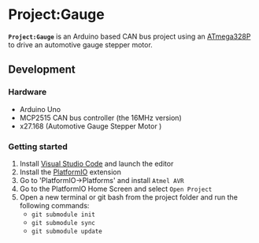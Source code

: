 # __Project:Gauge__

__`Project:Gauge`__ is an Arduino based CAN bus project using an [ATmega328P](https://www.microchip.com/wwwproducts/ATmega328p) to drive an automotive gauge stepper motor.

## __Development__

### __Hardware__

  * Arduino Uno
  * MCP2515 CAN bus controller (the 16MHz version)
  * x27.168 (Automotive Gauge Stepper Motor )

### __Getting started__

1. Install [Visual Studio Code](https://code.visualstudio.com/) and launch the editor
1. Install the [PlatformIO](https://marketplace.visualstudio.com/items?itemName=platformio.platformio-ide) extension
1. Go to 'PlatformIO->Platforms' and install `Atmel AVR`
1. Go to the PlatformIO Home Screen and select `Open Project`
1. Open a new terminal or git bash from the project folder and run the following commands:
    * `git submodule init`
    * `git submodule sync`
    * `git submodule update`
